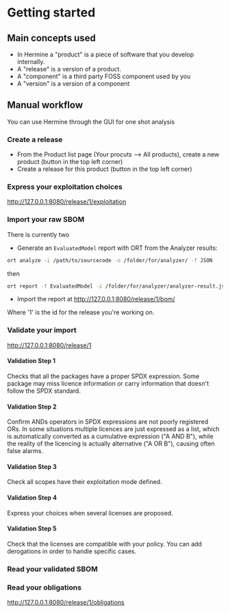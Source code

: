 <!---  
SPDX-FileCopyrightText: Hermine team <hermine@inno3.fr> 
SPDX-License-Identifier: CC-BY-4.0
-->


# Getting started

## Main concepts used

- In Hermine a "product" is a piece of software that you develop internally.
- A "release" is a version of a product.
- A "component" is a third party FOSS component used by you 
- A "version" is a version of a component

## Manual workflow

You can use Hermine through the GUI for one shot analysis

### Create a release

- From the Product list page (<span class ="guilabel">Your procuts --> All products</span>), create a new product (button in the top left corner) 
- Create a release for this product (button in the top left corner)

### Express your exploitation choices

http://127.0.0.1:8080/release/1/exploitation


### Import your raw SBOM

There is currently two 

- Generate an `EvaluatedModel` report with ORT from the Analyzer results:

```bash
ort analyze -i /path/to/sourcecode -o /folder/for/analyzer/ -f JSON
```

then

```bash
ort report -f EvaluatedModel -i /folder/for/analyzer/analyzer-result.json -o /folder/for/reporter  
```
- Import the report at http://127.0.0.1:8080/release/1/bom/

Where '1' is the id for the release you're working on.



### Validate your import

http://127.0.0.1:8080/release/1

#### Validation Step 1
Checks that all the packages have a proper SPDX expression.
Some package may miss licence information or carry information that doesn't follow 
the SPDX standard.

#### Validation Step 2
Confirm ANDs operators in SPDX expressions are not poorly registered ORs.
In some situations multiple licences are just expressed as a list, which is 
automatically converted as a cumulative expression ("A AND B"), while the reality of the 
licencing is actually alternative ("A OR B"), causing often false alarms.

#### Validation Step 3
Check all scopes have their exploitation mode defined.

#### Validation Step 4
Express your choices when several licenses are proposed.

#### Validation Step 5
Check that the licenses are compatible with your policy.
You can add derogations in order to handle specific cases.

### Read your validated SBOM


### Read your obligations

http://127.0.0.1:8080/release/1/obligations




